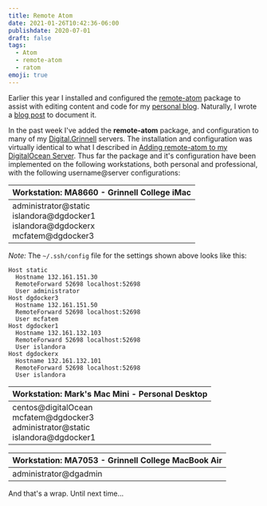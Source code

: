 ```yaml
---
title: Remote Atom
date: 2021-01-26T10:42:36-06:00
publishdate: 2020-07-01
draft: false
tags:
  - Atom
  - remote-atom
  - ratom
emoji: true
---
```


Earlier this year I installed and configured the [remote-atom](https://atom.io/packages/remote-atom) package to assist with editing content and code for my [personal blog](https://blog.summittdweller.com). Naturally, I wrote a [blog post](https://blog.summittdweller.com/posts/adding-remote-atom-to-my-digitalocean-server/) to document it.

In the past week I've added the **remote-atom** package, and configuration to many of my [Digital.Grinnell](https://digital.grinnell.edu) servers. The installation and configuration was virtually identical to what I described in [Adding remote-atom to my DigitalOcean Server](https://blog.summittdweller.com/posts/adding-remote-atom-to-my-digitalocean-server/).  Thus far the package and it's configuration have been implemented on the following workstations, both personal and professional, with the following username@server configurations:

| Workstation: MA8660 - Grinnell College iMac |
| --- |
| administrator@static <br/> islandora@dgdocker1 <br/> islandora@dgdockerx <br/> mcfatem@dgdocker3 |

_Note:_ The `~/.ssh/config` file for the settings shown above looks like this:

```
Host static
  Hostname 132.161.151.30
  RemoteForward 52698 localhost:52698
  User administrator
Host dgdocker3
  Hostname 132.161.151.50
  RemoteForward 52698 localhost:52698
  User mcfatem
Host dgdocker1
  Hostname 132.161.132.103
  RemoteForward 52698 localhost:52698
  User islandora
Host dgdockerx
  Hostname 132.161.132.101
  RemoteForward 52698 localhost:52698
  User islandora
```

| Workstation: Mark's Mac Mini - Personal Desktop |
| --- |
| centos@digitalOcean <br/> mcfatem@dgdocker3 <br/> administrator@static <br/> islandora@dgdocker1 |

| Workstation: MA7053 - Grinnell College MacBook Air |
| --- |
| administrator@dgadmin |


And that's a wrap.  Until next time...
